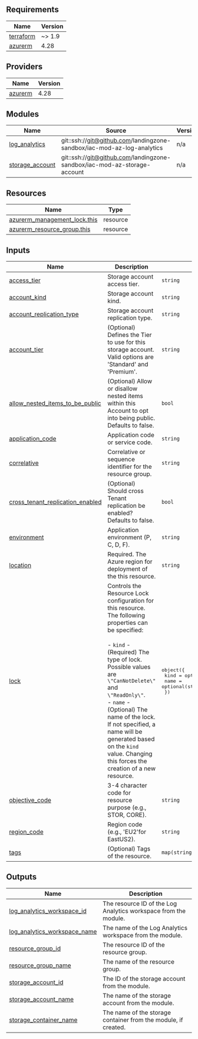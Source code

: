 <!-- BEGIN_TF_DOCS -->
## Requirements

| Name | Version |
|------|---------|
| <a name="requirement_terraform"></a> [terraform](#requirement\_terraform) | ~> 1.9 |
| <a name="requirement_azurerm"></a> [azurerm](#requirement\_azurerm) | 4.28 |

## Providers

| Name | Version |
|------|---------|
| <a name="provider_azurerm"></a> [azurerm](#provider\_azurerm) | 4.28 |

## Modules

| Name | Source | Version |
|------|--------|---------|
| <a name="module_log_analytics"></a> [log\_analytics](#module\_log\_analytics) | git::ssh://git@github.com/landingzone-sandbox/iac-mod-az-log-analytics | n/a |
| <a name="module_storage_account"></a> [storage\_account](#module\_storage\_account) | git::ssh://git@github.com/landingzone-sandbox/iac-mod-az-storage-account | n/a |

## Resources

| Name | Type |
|------|------|
| [azurerm_management_lock.this](https://registry.terraform.io/providers/hashicorp/azurerm/4.28/docs/resources/management_lock) | resource |
| [azurerm_resource_group.this](https://registry.terraform.io/providers/hashicorp/azurerm/4.28/docs/resources/resource_group) | resource |

## Inputs

| Name | Description | Type | Default | Required |
|------|-------------|------|---------|:--------:|
| <a name="input_access_tier"></a> [access\_tier](#input\_access\_tier) | Storage account access tier. | `string` | `"Hot"` | no |
| <a name="input_account_kind"></a> [account\_kind](#input\_account\_kind) | Storage account kind. | `string` | `"StorageV2"` | no |
| <a name="input_account_replication_type"></a> [account\_replication\_type](#input\_account\_replication\_type) | Storage account replication type. | `string` | `"ZRS"` | no |
| <a name="input_account_tier"></a> [account\_tier](#input\_account\_tier) | (Optional) Defines the Tier to use for this storage account. Valid options are 'Standard' and 'Premium'. | `string` | `null` | no |
| <a name="input_allow_nested_items_to_be_public"></a> [allow\_nested\_items\_to\_be\_public](#input\_allow\_nested\_items\_to\_be\_public) | (Optional) Allow or disallow nested items within this Account to opt into being public. Defaults to false. | `bool` | `null` | no |
| <a name="input_application_code"></a> [application\_code](#input\_application\_code) | Application code or service code. | `string` | n/a | yes |
| <a name="input_correlative"></a> [correlative](#input\_correlative) | Correlative or sequence identifier for the resource group. | `string` | n/a | yes |
| <a name="input_cross_tenant_replication_enabled"></a> [cross\_tenant\_replication\_enabled](#input\_cross\_tenant\_replication\_enabled) | (Optional) Should cross Tenant replication be enabled? Defaults to false. | `bool` | `null` | no |
| <a name="input_environment"></a> [environment](#input\_environment) | Application environment (P, C, D, F). | `string` | n/a | yes |
| <a name="input_location"></a> [location](#input\_location) | Required. The Azure region for deployment of the this resource. | `string` | n/a | yes |
| <a name="input_lock"></a> [lock](#input\_lock) | Controls the Resource Lock configuration for this resource. The following properties can be specified:<br/><br/>  - `kind` - (Required) The type of lock. Possible values are `\"CanNotDelete\"` and `\"ReadOnly\"`.<br/>  - `name` - (Optional) The name of the lock. If not specified, a name will be generated based on the `kind` value. Changing this forces the creation of a new resource. | <pre>object({<br/>    kind = optional(string, "ReadOnly")<br/>    name = optional(string, null)<br/>  })</pre> | `null` | no |
| <a name="input_objective_code"></a> [objective\_code](#input\_objective\_code) | 3-4 character code for resource purpose (e.g., STOR, CORE). | `string` | n/a | yes |
| <a name="input_region_code"></a> [region\_code](#input\_region\_code) | Region code (e.g., 'EU2'for EastUS2). | `string` | n/a | yes |
| <a name="input_tags"></a> [tags](#input\_tags) | (Optional) Tags of the resource. | `map(string)` | `null` | no |

## Outputs

| Name | Description |
|------|-------------|
| <a name="output_log_analytics_workspace_id"></a> [log\_analytics\_workspace\_id](#output\_log\_analytics\_workspace\_id) | The resource ID of the Log Analytics workspace from the module. |
| <a name="output_log_analytics_workspace_name"></a> [log\_analytics\_workspace\_name](#output\_log\_analytics\_workspace\_name) | The name of the Log Analytics workspace from the module. |
| <a name="output_resource_group_id"></a> [resource\_group\_id](#output\_resource\_group\_id) | The resource ID of the resource group. |
| <a name="output_resource_group_name"></a> [resource\_group\_name](#output\_resource\_group\_name) | The name of the resource group. |
| <a name="output_storage_account_id"></a> [storage\_account\_id](#output\_storage\_account\_id) | The ID of the storage account from the module. |
| <a name="output_storage_account_name"></a> [storage\_account\_name](#output\_storage\_account\_name) | The name of the storage account from the module. |
| <a name="output_storage_container_name"></a> [storage\_container\_name](#output\_storage\_container\_name) | The name of the storage container from the module, if created. |
<!-- END_TF_DOCS -->
